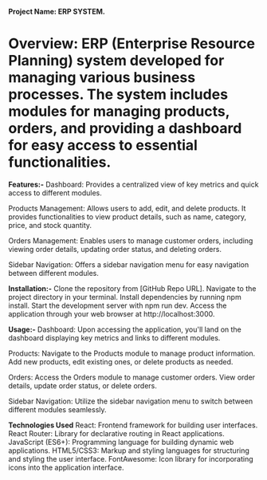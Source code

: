 **Project Name: ERP SYSTEM.**

# Overview: ERP (Enterprise Resource Planning) system developed for managing various business processes. The system includes modules for managing products, orders, and providing a dashboard for easy access to essential functionalities.

**Features:-**
Dashboard: Provides a centralized view of key metrics and quick access to different modules.

Products Management: Allows users to add, edit, and delete products. It provides functionalities to view product details, such as name, category, price, and stock quantity.

Orders Management: Enables users to manage customer orders, including viewing order details, updating order status, and deleting orders.

Sidebar Navigation: Offers a sidebar navigation menu for easy navigation between different modules.

**Installation:-**
Clone the repository from [GitHub Repo URL].
Navigate to the project directory in your terminal.
Install dependencies by running npm install.
Start the development server with npm run dev.
Access the application through your web browser at http://localhost:3000.

**Usage:-**
Dashboard: Upon accessing the application, you'll land on the dashboard displaying key metrics and links to different modules.

Products: Navigate to the Products module to manage product information. Add new products, edit existing ones, or delete products as needed.

Orders: Access the Orders module to manage customer orders. View order details, update order status, or delete orders.

Sidebar Navigation: Utilize the sidebar navigation menu to switch between different modules seamlessly.

**Technologies Used**
React: Frontend framework for building user interfaces.
React Router: Library for declarative routing in React applications.
JavaScript (ES6+): Programming language for building dynamic web applications.
HTML5/CSS3: Markup and styling languages for structuring and styling the user interface.
FontAwesome: Icon library for incorporating icons into the application interface.

